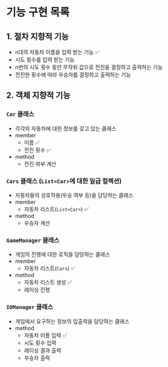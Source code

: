 # 기능 구현 목록

## 1. 절차 지향적 기능
- n대의 자동차 이름을 입력 받는 기능 ✅
- 시도 횟수를 입력 받는 기능 
- n번의 시도 횟수 동안 무작위 값으로 전진을 결정하고 출력하는 기능 
- 전진한 횟수에 따라 우승자를 결정하고 출력하는 기능

## 2. 객체 지향적 기능
### ```Car``` 클래스
- 각각의 자동차에 대한 정보를 갖고 있는 클래스
- member
  - 이름 ✅
  - 전진 횟수 ✅
- method
  - 전진 여부 계산 
### ```Cars``` 클래스 (```List<Car>```에 대한 일급 컬렉션)
- 자동차들의 상호작용(우승 여부 등)을 담당하는 클래스
- member
  - 자동차 리스트(```List<Car>```) ✅
- method
  - 우승자 계산
### ```GameManager``` 클래스
- 게임의 진행에 대한 로직을 담당하는 클래스
- member
  - 자동차 리스트(```Cars```) ✅
- method
  - 자동차 리스트 생성 ✅
  - 레이싱 진행
### ```IOManager``` 클래스
- 게임에서 요구하는 정보의 입출력을 담당하는 클래스
- method
  - 자동차 이름 입력 ✅
  - 시도 횟수 입력
  - 레이싱 결과 출력
  - 우승자 출력
